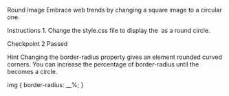 Round Image
Embrace web trends by changing a square image to a circular one.

Instructions
1.
Change the style.css file to display the <img> as a round circle.

Checkpoint 2 Passed

Hint
Changing the border-radius property gives an element rounded curved corners. You can increase the percentage of border-radius until the <img> becomes a circle.

img {
    border-radius: __%;
}